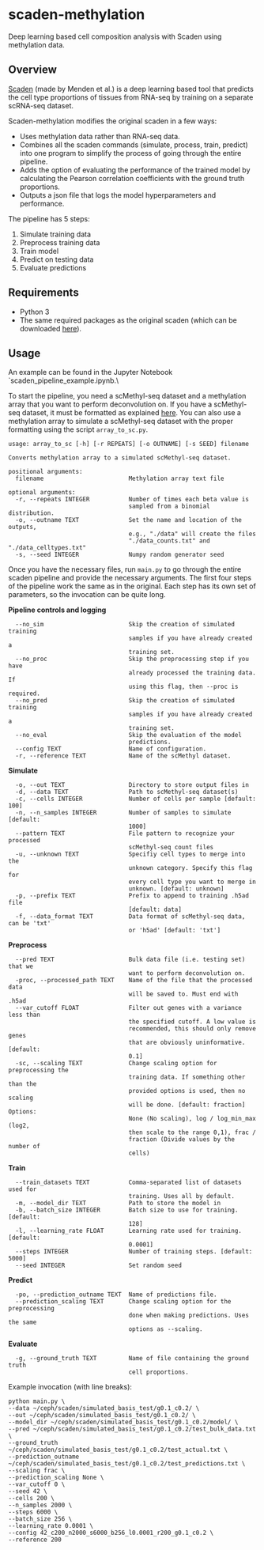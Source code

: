 # scaden-methylation
Deep learning based cell composition analysis with Scaden using methylation data.

## Overview
[Scaden](https://github.com/KevinMenden/scaden) (made by Menden et al.) is a deep learning based tool that predicts the cell type proportions of tissues from RNA-seq by  training on a separate scRNA-seq dataset.

Scaden-methylation modifies the original scaden in a few ways:
- Uses methylation data rather than RNA-seq data.
- Combines all the scaden commands (simulate, process, train, predict) into one program to simplify the process of going through the entire pipeline.
- Adds the option of evaluating the performance of the trained model by calculating the Pearson correlation coefficients with the ground truth proportions.
- Outputs a json file that logs the model hyperparameters and performance.

The pipeline has 5 steps:
1. Simulate training data
2. Preprocess training data
3. Train model
4. Predict on testing data
5. Evaluate predictions

## Requirements
- Python 3
- The same required packages as the original scaden (which can be downloaded [here](https://github.com/KevinMenden/scaden#installation-guide)).

## Usage
An example can be found in the Jupyter Notebook `scaden_pipeline_example.ipynb.\


To start the pipeline, you need a scMethyl-seq dataset and a methylation array that you want to perform deconvolution on. If you have a scMethyl-seq dataset, it must be formatted as explained [here](https://scaden.readthedocs.io/en/latest/usage.html#scrna-seq-data-processing).
You can also use a methylation array to simulate a scMethyl-seq dataset with the proper formatting using the script `array_to_sc.py`.
```
usage: array_to_sc [-h] [-r REPEATS] [-o OUTNAME] [-s SEED] filename

Converts methylation array to a simulated scMethyl-seq dataset.

positional arguments:
  filename                        Methylation array text file

optional arguments:
  -r, --repeats INTEGER           Number of times each beta value is 
                                  sampled from a binomial distribution.
  -o, --outname TEXT              Set the name and location of the outputs, 
                                  e.g., "./data" will create the files 
                                  "./data_counts.txt" and "./data_celltypes.txt"
  -s, --seed INTEGER              Numpy random generator seed
```

Once you have the necessary files, run `main.py` to go through the entire scaden pipeline and provide the necessary arguments. The first four steps of the pipeline work the same as in the original. Each step has its own set of parameters, so the invocation can be quite long.

**Pipeline controls and logging**
```
  --no_sim                        Skip the creation of simulated training
                                  samples if you have already created a
                                  training set.
  --no_proc                       Skip the preprocessing step if you have
                                  already processed the training data. If
                                  using this flag, then --proc is required.
  --no_pred                       Skip the creation of simulated training
                                  samples if you have already created a
                                  training set.
  --no_eval                       Skip the evaluation of the model
                                  predictions.
  --config TEXT                   Name of configuration.
  -r, --reference TEXT            Name of the scMethyl dataset.
```

**Simulate**
```
  -o, --out TEXT                  Directory to store output files in
  -d, --data TEXT                 Path to scMethyl-seq dataset(s)
  -c, --cells INTEGER             Number of cells per sample [default: 100]
  -n, --n_samples INTEGER         Number of samples to simulate [default:
                                  1000]
  --pattern TEXT                  File pattern to recognize your processed
                                  scMethyl-seq count files
  -u, --unknown TEXT              Specifiy cell types to merge into the
                                  unknown category. Specify this flag for
                                  every cell type you want to merge in
                                  unknown. [default: unknown]
  -p, --prefix TEXT               Prefix to append to training .h5ad file
                                  [default: data]
  -f, --data_format TEXT          Data format of scMethyl-seq data, can be 'txt'
                                  or 'h5ad' [default: 'txt']
```

**Preprocess**
```
  --pred TEXT                     Bulk data file (i.e. testing set) that we
                                  want to perform deconvolution on.
  -proc, --processed_path TEXT    Name of the file that the processed data
                                  will be saved to. Must end with .h5ad
  --var_cutoff FLOAT              Filter out genes with a variance less than
                                  the specified cutoff. A low value is
                                  recommended, this should only remove genes
                                  that are obviously uninformative. [default:
                                  0.1]
  -sc, --scaling TEXT             Change scaling option for preprocessing the
                                  training data. If something other than the
                                  provided options is used, then no scaling
                                  will be done. [default: fraction] Options:
                                  None (No scaling), log / log_min_max (log2,
                                  then scale to the range 0,1), frac /
                                  fraction (Divide values by the number of
                                  cells)
```

**Train**
```
  --train_datasets TEXT           Comma-separated list of datasets used for
                                  training. Uses all by default.
  -m, --model_dir TEXT            Path to store the model in
  -b, --batch_size INTEGER        Batch size to use for training. [default:
                                  128]
  -l, --learning_rate FLOAT       Learning rate used for training. [default:
                                  0.0001]
  --steps INTEGER                 Number of training steps. [default: 5000]
  --seed INTEGER                  Set random seed
```

**Predict**
```
  -po, --prediction_outname TEXT  Name of predictions file.
  --prediction_scaling TEXT       Change scaling option for the preprocessing
                                  done when making predictions. Uses the same
                                  options as --scaling.
```

**Evaluate**
```
  -g, --ground_truth TEXT         Name of file containing the ground truth
                                  cell proportions.
```

Example invocation (with line breaks):
```
python main.py \
--data ~/ceph/scaden/simulated_basis_test/g0.1_c0.2/ \
--out ~/ceph/scaden/simulated_basis_test/g0.1_c0.2/ \
--model_dir ~/ceph/scaden/simulated_basis_test/g0.1_c0.2/model/ \
--pred ~/ceph/scaden/simulated_basis_test/g0.1_c0.2/test_bulk_data.txt \
--ground_truth ~/ceph/scaden/simulated_basis_test/g0.1_c0.2/test_actual.txt \
--prediction_outname ~/ceph/scaden/simulated_basis_test/g0.1_c0.2/test_predictions.txt \
--scaling frac \
--prediction_scaling None \
--var_cutoff 0 \
--seed 42 \
--cells 200 \
--n_samples 2000 \
--steps 6000 \
--batch_size 256 \
--learning_rate 0.0001 \
--config 42_c200_n2000_s6000_b256_l0.0001_r200_g0.1_c0.2 \
--reference 200
```
